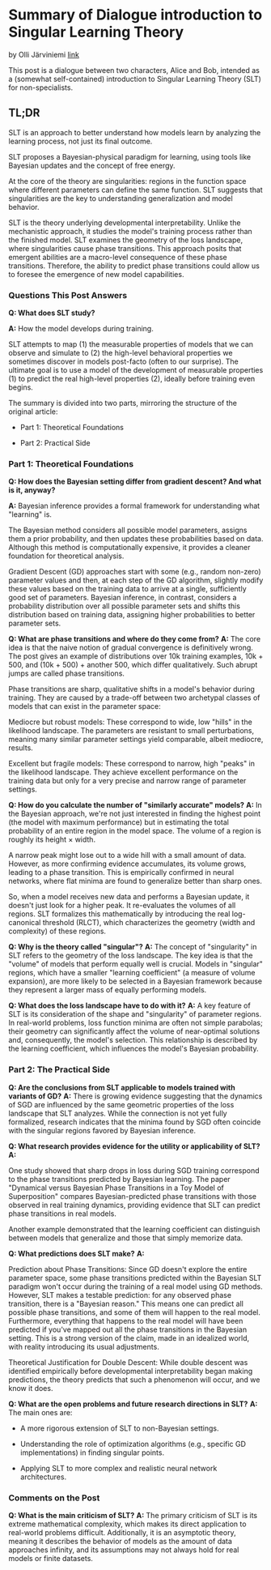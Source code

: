 # Summary of Dialogue introduction to Singular Learning Theory
by Olli Järviniemi
[link](https://www.lesswrong.com/posts/CmcarN6fGgTGwGuFp/dialogue-introduction-to-singular-learning-theory)



This post is a dialogue between two characters, Alice and Bob, intended as a (somewhat self-contained) introduction to Singular Learning Theory (SLT) for non-specialists.


## TL;DR

SLT is an approach to better understand how models learn by analyzing the learning process, not just its final outcome.

SLT proposes a Bayesian-physical paradigm for learning, using tools like Bayesian updates and the concept of free energy.

At the core of the theory are singularities: regions in the function space where different parameters can define the same function. SLT suggests that singularities are the key to understanding generalization and model behavior.

SLT is the theory underlying developmental interpretability. Unlike the mechanistic approach, it studies the model's training process rather than the finished model. SLT examines the geometry of the loss landscape, where singularities cause phase transitions. This approach posits that emergent abilities are a macro-level consequence of these phase transitions. Therefore, the ability to predict phase transitions could allow us to foresee the emergence of new model capabilities.

### Questions This Post Answers
**Q: What does SLT study?**

**A:** How the model develops during training.

SLT attempts to map (1) the measurable properties of models that we can observe and simulate to (2) the high-level behavioral properties we sometimes discover in models post-facto (often to our surprise). The ultimate goal is to use a model of the development of measurable properties (1) to predict the real high-level properties (2), ideally before training even begins.

The summary is divided into two parts, mirroring the structure of the original article:

- Part 1: Theoretical Foundations

- Part 2: Practical Side

### Part 1: Theoretical Foundations
**Q: How does the Bayesian setting differ from gradient descent? And what is it, anyway?**

**A:** Bayesian inference provides a formal framework for understanding what "learning" is.

The Bayesian method considers all possible model parameters, assigns them a prior probability, and then updates these probabilities based on data. Although this method is computationally expensive, it provides a cleaner foundation for theoretical analysis.

Gradient Descent (GD) approaches start with some (e.g., random non-zero) parameter values and then, at each step of the GD algorithm, slightly modify these values based on the training data to arrive at a single, sufficiently good set of parameters. Bayesian inference, in contrast, considers a probability distribution over all possible parameter sets and shifts this distribution based on training data, assigning higher probabilities to better parameter sets.

**Q: What are phase transitions and where do they come from?**
**A:** The core idea is that the naive notion of gradual convergence is definitively wrong. The post gives an example of distributions over 10k training examples, 10k + 500, and (10k + 500) + another 500, which differ qualitatively. Such abrupt jumps are called phase transitions.

Phase transitions are sharp, qualitative shifts in a model's behavior during training. They are caused by a trade-off between two archetypal classes of models that can exist in the parameter space:

Mediocre but robust models: These correspond to wide, low "hills" in the likelihood landscape. The parameters are resistant to small perturbations, meaning many similar parameter settings yield comparable, albeit mediocre, results.

Excellent but fragile models: These correspond to narrow, high "peaks" in the likelihood landscape. They achieve excellent performance on the training data but only for a very precise and narrow range of parameter settings.

**Q: How do you calculate the number of "similarly accurate" models?**
**A:** In the Bayesian approach, we're not just interested in finding the highest point (the model with maximum performance) but in estimating the total probability of an entire region in the model space. The volume of a region is roughly its height × width.

A narrow peak might lose out to a wide hill with a small amount of data. However, as more confirming evidence accumulates, its volume grows, leading to a phase transition. This is empirically confirmed in neural networks, where flat minima are found to generalize better than sharp ones.

So, when a model receives new data and performs a Bayesian update, it doesn't just look for a higher peak. It re-evaluates the volumes of all regions. SLT formalizes this mathematically by introducing the real log-canonical threshold (RLCT), which characterizes the geometry (width and complexity) of these regions.

**Q: Why is the theory called "singular"?**
**A:** The concept of "singularity" in SLT refers to the geometry of the loss landscape. The key idea is that the "volume" of models that perform equally well is crucial. Models in "singular" regions, which have a smaller "learning coefficient" (a measure of volume expansion), are more likely to be selected in a Bayesian framework because they represent a larger mass of equally performing models.

**Q: What does the loss landscape have to do with it?**
**A:** A key feature of SLT is its consideration of the shape and "singularity" of parameter regions. In real-world problems, loss function minima are often not simple parabolas; their geometry can significantly affect the volume of near-optimal solutions and, consequently, the model's selection. This relationship is described by the learning coefficient, which influences the model's Bayesian probability.

### Part 2: The Practical Side
**Q: Are the conclusions from SLT applicable to models trained with variants of GD?**
**A:** There is growing evidence suggesting that the dynamics of SGD are influenced by the same geometric properties of the loss landscape that SLT analyzes. While the connection is not yet fully formalized, research indicates that the minima found by SGD often coincide with the singular regions favored by Bayesian inference.

**Q: What research provides evidence for the utility or applicability of SLT?**
**A:**

One study showed that sharp drops in loss during SGD training correspond to the phase transitions predicted by Bayesian learning. The paper "Dynamical versus Bayesian Phase Transitions in a Toy Model of Superposition" compares Bayesian-predicted phase transitions with those observed in real training dynamics, providing evidence that SLT can predict phase transitions in real models.

Another example demonstrated that the learning coefficient can distinguish between models that generalize and those that simply memorize data.

**Q: What predictions does SLT make?**
**A:**

Prediction about Phase Transitions: Since GD doesn't explore the entire parameter space, some phase transitions predicted within the Bayesian SLT paradigm won't occur during the training of a real model using GD methods. However, SLT makes a testable prediction: for any observed phase transition, there is a "Bayesian reason." This means one can predict all possible phase transitions, and some of them will happen to the real model. Furthermore, everything that happens to the real model will have been predicted if you've mapped out all the phase transitions in the Bayesian setting. This is a strong version of the claim, made in an idealized world, with reality introducing its usual adjustments.

Theoretical Justification for Double Descent: While double descent was identified empirically before developmental interpretability began making predictions, the theory predicts that such a phenomenon will occur, and we know it does.

**Q: What are the open problems and future research directions in SLT?**
**A:** The main ones are:

- A more rigorous extension of SLT to non-Bayesian settings.

- Understanding the role of optimization algorithms (e.g., specific GD implementations) in finding singular points.

- Applying SLT to more complex and realistic neural network architectures.

### Comments on the Post
**Q: What is the main criticism of SLT?**
**A:** The primary criticism of SLT is its extreme mathematical complexity, which makes its direct application to real-world problems difficult. Additionally, it is an asymptotic theory, meaning it describes the behavior of models as the amount of data approaches infinity, and its assumptions may not always hold for real models or finite datasets.